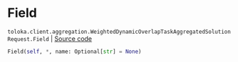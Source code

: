 # Field
`toloka.client.aggregation.WeightedDynamicOverlapTaskAggregatedSolutionRequest.Field` | [Source code](https://github.com/Toloka/toloka-kit/blob/v1.2.1/src/client/aggregation.py#L99)

```python
Field(self, *, name: Optional[str] = None)
```

